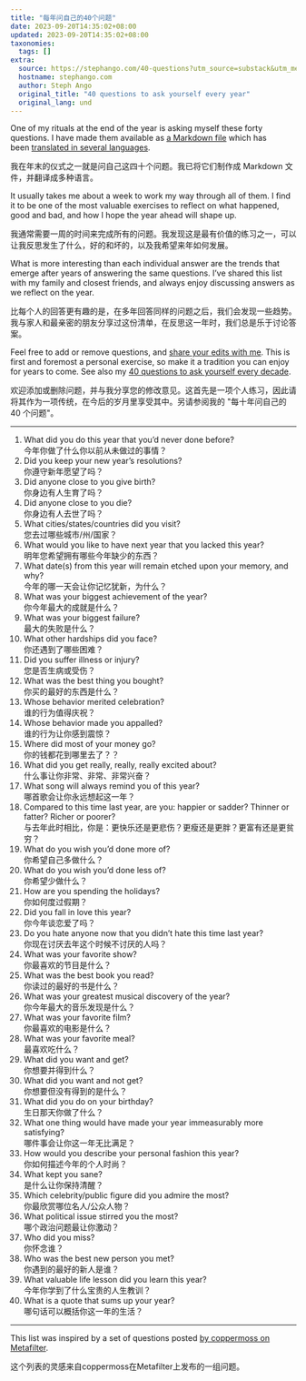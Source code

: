 ```yaml
---
title: "每年问自己的40个问题"
date: 2023-09-20T14:35:02+08:00
updated: 2023-09-20T14:35:02+08:00
taxonomies:
  tags: []
extra:
  source: https://stephango.com/40-questions?utm_source=substack&utm_medium=email
  hostname: stephango.com
  author: Steph Ango
  original_title: "40 questions to ask yourself every year"
  original_lang: und
---
```




One of my rituals at the end of the year is asking myself these forty questions. I have made them available as [a Markdown file](https://github.com/kepano/40-questions) which has been [translated in several languages](https://github.com/kepano/40-questions/tree/master/translations).  

我在年末的仪式之一就是问自己这四十个问题。我已将它们制作成 Markdown 文件，并翻译成多种语言。

It usually takes me about a week to work my way through all of them. I find it to be one of the most valuable exercises to reflect on what happened, good and bad, and how I hope the year ahead will shape up.  

我通常需要一周的时间来完成所有的问题。我发现这是最有价值的练习之一，可以让我反思发生了什么，好的和坏的，以及我希望来年如何发展。

What is more interesting than each individual answer are the trends that emerge after years of answering the same questions. I’ve shared this list with my family and closest friends, and always enjoy discussing answers as we reflect on the year.  

比每个人的回答更有趣的是，在多年回答同样的问题之后，我们会发现一些趋势。我与家人和最亲密的朋友分享过这份清单，在反思这一年时，我们总是乐于讨论答案。

Feel free to add or remove questions, and [share your edits with me](https://www.twitter.com/kepano). This is first and foremost a personal exercise, so make it a tradition you can enjoy for years to come. See also my [40 questions to ask yourself every decade](https://stephango.com/40-questions-decade).  

欢迎添加或删除问题，并与我分享您的修改意见。这首先是一项个人练习，因此请将其作为一项传统，在今后的岁月里享受其中。另请参阅我的 "每十年问自己的 40 个问题"。

___
1. What did you do this year that you’d never done before?  
    今年你做了什么你以前从未做过的事情？
2. Did you keep your new year’s resolutions?  
    你遵守新年愿望了吗？
3. Did anyone close to you give birth?  
    你身边有人生育了吗？
4. Did anyone close to you die?  
    你身边有人去世了吗？
5. What cities/states/countries did you visit?  
    您去过哪些城市/州/国家？
6. What would you like to have next year that you lacked this year?  
    明年您希望拥有哪些今年缺少的东西？
7. What date(s) from this year will remain etched upon your memory, and why?  
    今年的哪一天会让你记忆犹新，为什么？
8. What was your biggest achievement of the year?  
    你今年最大的成就是什么？
9. What was your biggest failure?  
    最大的失败是什么？
10. What other hardships did you face?  
    你还遇到了哪些困难？
11. Did you suffer illness or injury?  
    您是否生病或受伤？
12. What was the best thing you bought?  
    你买的最好的东西是什么？
13. Whose behavior merited celebration?  
    谁的行为值得庆祝？
14. Whose behavior made you appalled?  
    谁的行为让你感到震惊？
15. Where did most of your money go?  
    你的钱都花到哪里去了？？
16. What did you get really, really, really excited about?  
    什么事让你非常、非常、非常兴奋？
17. What song will always remind you of this year?  
    哪首歌会让你永远想起这一年？
18. Compared to this time last year, are you: happier or sadder? Thinner or fatter? Richer or poorer?  
    与去年此时相比，你是：更快乐还是更悲伤？更瘦还是更胖？更富有还是更贫穷？
19. What do you wish you’d done more of?  
    你希望自己多做什么？
20. What do you wish you’d done less of?  
    你希望少做什么？
21. How are you spending the holidays?  
    你如何度过假期？
22. Did you fall in love this year?  
    你今年谈恋爱了吗？
23. Do you hate anyone now that you didn’t hate this time last year?  
    你现在讨厌去年这个时候不讨厌的人吗？
24. What was your favorite show?  
    你最喜欢的节目是什么？
25. What was the best book you read?  
    你读过的最好的书是什么？
26. What was your greatest musical discovery of the year?  
    你今年最大的音乐发现是什么？
27. What was your favorite film?  
    你最喜欢的电影是什么？
28. What was your favorite meal?  
    最喜欢吃什么？
29. What did you want and get?  
    你想要并得到什么？
30. What did you want and not get?  
    你想要但没有得到的是什么？
31. What did you do on your birthday?  
    生日那天你做了什么？
32. What one thing would have made your year immeasurably more satisfying?  
    哪件事会让你这一年无比满足？
33. How would you describe your personal fashion this year?  
    你如何描述今年的个人时尚？
34. What kept you sane?  
    是什么让你保持清醒？
35. Which celebrity/public figure did you admire the most?  
    你最欣赏哪位名人/公众人物？
36. What political issue stirred you the most?  
    哪个政治问题最让你激动？
37. Who did you miss?  
    你怀念谁？
38. Who was the best new person you met?  
    你遇到的最好的新人是谁？
39. What valuable life lesson did you learn this year?  
    今年你学到了什么宝贵的人生教训？
40. What is a quote that sums up your year?  
    哪句话可以概括你这一年的生活？

___

This list was inspired by a set of questions posted [by coppermoss on Metafilter](http://ask.metafilter.com/254216/What-are-your-tools-and-rituals-for-reflecting-on-the-past-year).  

这个列表的灵感来自coppermoss在Metafilter上发布的一组问题。
